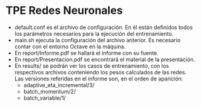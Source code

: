 # TPE Redes Neuronales


- default.conf es el archivo de configuración. En él están definidos todos los parámetros necesarios para la ejecución del entrenamiento.
- main.sh ejecuta la configuración del archivo anterior. Es necesario contar con el entorno Octave en la máquina.
- En report/Informe.pdf se hallará el informe con su fuente.
- En report/Presentacion.pdf se encontrará el material de la presentación.
- En results/ se podrán ver los casos de entrenamiento, con los respectivos archivos conteniendo los pesos calculados de las redes. Las versiones referidas en el informe son, en el orden de aparición:
  * adaptive_eta_incremental/3/
  * batch_momentum/2/
  * batch_variable/1/
